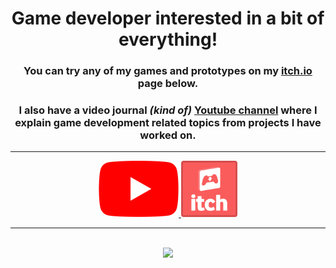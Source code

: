 <div align="center">
   <h1> <b>Game developer</b> interested in a bit of everything!</h1>

   <div align="center">
      <h3>You can try any of my games and prototypes on my <a href="https://tycro-games.itch.io/">itch.io</a> page below.</h3>
      <h3>I also have a video journal <em>(kind of)</em> <a href="https://www.youtube.com/@tycro_games">Youtube channel</a> where I explain game development related topics from projects I have worked on.</h3>
   </div>
   <hr/>

   <!--Social images !-->
   <div align="center"; >
         <a href="https://www.youtube.com/@tycro_games"><img src="assets\youtube_social_icon_red.png" alt="My YouTube Channel"/> </a>
         <a href="https://tycro-games.itch.io/"><img src="assets\app-icon.png" alt="My itch.io page" height="90"/></a>
      <br>
      <hr>
      <br>
      <img  src="https://github-readme-stats.vercel.app/api?username=OneBogdan01&show_icons=true&theme=dark"/>
   
   </div>
